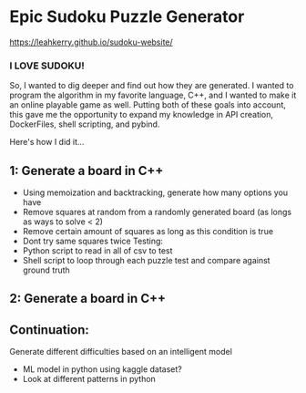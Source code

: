 # Epic Sudoku Puzzle Generator
https://leahkerry.github.io/sudoku-website/
### I LOVE SUDOKU! 
So, I wanted to dig deeper and find out how they are generated. I wanted to program the algorithm in my favorite language, C++, and I wanted to make it an online playable game as well. 
Putting both of these goals into account, this gave me the opportunity to expand my knowledge in API creation, DockerFiles, shell scripting, and pybind. 

Here's how I did it...
## 1: Generate a board in C++
* Using memoization and backtracking, generate how many options you have 
* Remove squares at random from a randomly generated board (as longs as ways to solve < 2)
* Remove certain amount of squares as long as this condition is true
* Dont try same squares twice
Testing: 
* Python script to read in all of csv to test
* Shell script to loop through each puzzle test and compare against ground truth

## 2: Generate a board in C++


## Continuation:
Generate different difficulties based on an intelligent model
* ML model in python using kaggle dataset? 
* Look at different patterns in python 


